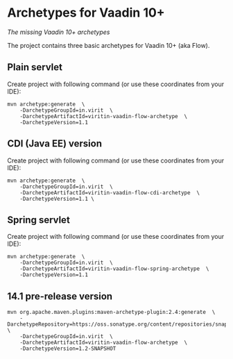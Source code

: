 # Archetypes for Vaadin 10+

*The missing Vaadin 10+ archetypes*

The project contains three basic archetypes for Vaadin 10+ (aka Flow).

## Plain servlet

Create project with following command (or use these coordinates from your IDE):

```
mvn archetype:generate  \
    -DarchetypeGroupId=in.virit  \
    -DarchetypeArtifactId=viritin-vaadin-flow-archetype  \
    -DarchetypeVersion=1.1
```

## CDI (Java EE) version

Create project with following command (or use these coordinates from your IDE):

```
mvn archetype:generate  \
    -DarchetypeGroupId=in.virit  \
    -DarchetypeArtifactId=viritin-vaadin-flow-cdi-archetype  \
    -DarchetypeVersion=1.1 \
```

## Spring servlet
    
Create project with following command (or use these coordinates from your IDE):

```
mvn archetype:generate  \
    -DarchetypeGroupId=in.virit  \
    -DarchetypeArtifactId=viritin-vaadin-flow-spring-archetype  \
    -DarchetypeVersion=1.1
```

## 14.1 pre-release version

```
mvn org.apache.maven.plugins:maven-archetype-plugin:2.4:generate  \
    -DarchetypeRepository=https://oss.sonatype.org/content/repositories/snapshots/  \
    -DarchetypeGroupId=in.virit  \
    -DarchetypeArtifactId=viritin-vaadin-flow-archetype  \
    -DarchetypeVersion=1.2-SNAPSHOT
```
